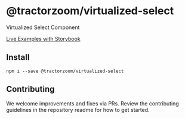 # @tractorzoom/virtualized-select

Virtualized Select Component

[Live Examples with Storybook](https://tractorzoom.github.io/component-library/?path=/story/virtualized-select)

## Install

```
npm i --save @tractorzoom/virtualized-select
```

## Contributing

We welcome improvements and fixes via PRs. Review the contributing guidelines in the repository readme for how to get started.
